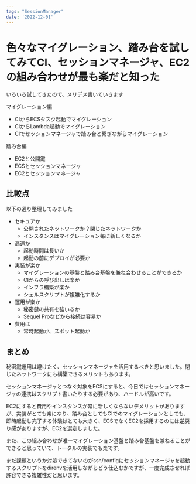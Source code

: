 ```yaml
---
tags: "SessionManager"
date: '2022-12-01'
---
```


# 色々なマイグレーション、踏み台を試してみてCI、セッションマネージャ、EC2の組み合わせが最も楽だと知った

いろいろ試してきたので、メリデメ書いていきます

マイグレーション編

- CIからECSタスク起動でマイグレーション
- CIからLambda起動でマイグレーション
- CIでセッションマネージャで踏み台と繋ぎながらマイグレーション

踏み台編

- EC2と公開鍵
- ECSとセッションマネージャ
- EC2とセッションマネージャ

## 比較点

以下の通り整理してみました

- セキュアか
  - 公開されたネットワークか？閉じたネットワークか
  - インスタンスはマイグレーション毎に新しくなるか
- 高速か
  - 起動時間は長いか
  - 起動の前にデプロイが必要か
- 実装が楽か
  - マイグレーションの基盤と踏み台基盤を兼ね合わせることができるか
  - CIからの呼び出しは楽か
  - インフラ構築が楽か
  - シェルスクリプトが複雑化するか
- 運用が楽か
  - 秘密鍵の共有を強いるか
  - Sequel Proなどから接続は容易か
- 費用は
  - 常時起動か、スポット起動か

## まとめ

秘密鍵運用は避けたく、セッションマネージャを活用するべきと思いました。閉じたネットワークにも構築できるメリットもあります。

セッションマネージャとつなぐ対象をECSにすると、今日ではセッションマネージャの連携はスクリプト書いたりする必要があり、ハードルが高いです。

EC2にすると費用やインスタンスが常に新しくならないデメリットがありますが、実装がとても楽になり、踏み台としてもCIでのマイグレーションとしても、即時起動し完了する体験はとても大きく、ECSでなくEC2を採用するのには逆戻り感がありますが、EC2を選定しました。

また、この組み合わせが唯一マイグレーション基盤と踏み台基盤を兼ねることができると思っていて、トータルの実装でも楽です。

まだ課題というか対処できてないのがssh/configにセッションマネージャを起動するスクリプトをdirenvを活用しながらどう仕込むかですが、一度完成させれば許容できる複雑性だと思います。
